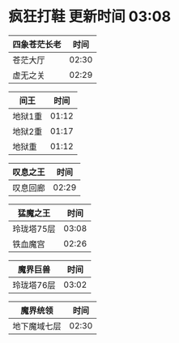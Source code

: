# 疯狂打鞋 更新时间 03:08

| 四象苍茫长老   | 时间    |
|--------|-------|
| 苍茫大厅 | 02:30 |
| 虚无之关 | 02:29 |

| 间王   | 时间    |
|--------|-------|
| 地狱1重 | 01:12 |
| 地狱2重 | 01:17 |
| 地狱重 | 01:12 |

| 叹息之王   | 时间    |
|--------|-------|
| 叹息回廊 | 02:29 |

| 猛魔之王   | 时间    |
|--------|-------|
| 玲珑塔75层 | 03:08 |
| 铁血魔宫 | 02:26 |

| 魔界巨兽   | 时间    |
|--------|-------|
| 玲珑塔76层 | 03:02 |

| 魔界统领   | 时间    |
|--------|-------|
| 地下魔域七层 | 02:30 |